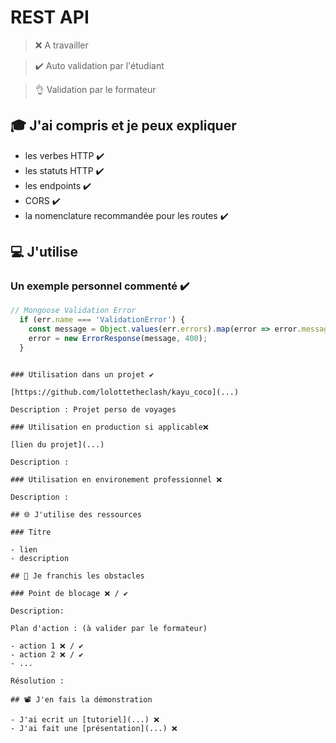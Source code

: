 # REST API

> ❌ A travailler

> ✔️ Auto validation par l'étudiant

> 👌 Validation par le formateur

## 🎓 J'ai compris et je peux expliquer

- les verbes HTTP ✔️
- les statuts HTTP ✔️
- les endpoints ✔️
- CORS ✔️
- la nomenclature recommandée pour les routes  ✔️

## 💻 J'utilise

### Un exemple personnel commenté ✔️

```javascript
// Mongoose Validation Error
  if (err.name === 'ValidationError') {
    const message = Object.values(err.errors).map(error => error.message);
    error = new ErrorResponse(message, 400);
  }
```
  ```

### Utilisation dans un projet ✔️

[https://github.com/lolottetheclash/kayu_coco](...)

Description : Projet perso de voyages

### Utilisation en production si applicable❌ 

[lien du projet](...)

Description :

### Utilisation en environement professionnel ❌ 

Description :

## 🌐 J'utilise des ressources

### Titre

- lien
- description

## 🚧 Je franchis les obstacles

### Point de blocage ❌ / ✔️

Description:

Plan d'action : (à valider par le formateur)

- action 1 ❌ / ✔️
- action 2 ❌ / ✔️
- ...

Résolution :

## 📽️ J'en fais la démonstration

- J'ai ecrit un [tutoriel](...) ❌
- J'ai fait une [présentation](...) ❌ 
